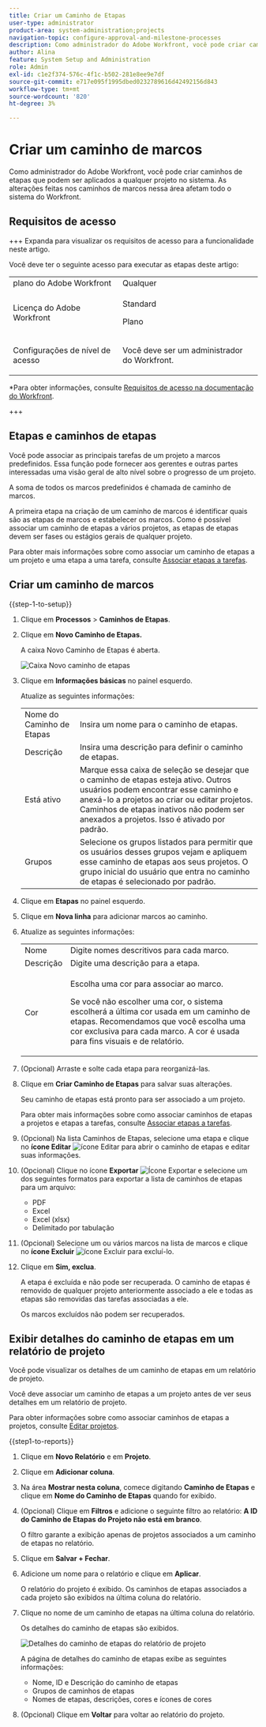```yaml
---
title: Criar um Caminho de Etapas
user-type: administrator
product-area: system-administration;projects
navigation-topic: configure-approval-and-milestone-processes
description: Como administrador do Adobe Workfront, você pode criar caminhos de etapas que podem ser aplicados a qualquer projeto no sistema. As alterações feitas nos caminhos de marcos nessa área afetam todo o sistema do Workfront.
author: Alina
feature: System Setup and Administration
role: Admin
exl-id: c1e2f374-576c-4f1c-b502-281e8ee9e7df
source-git-commit: e717e095f1995dbed0232789616d42492156d843
workflow-type: tm+mt
source-wordcount: '820'
ht-degree: 3%

---
```


# Criar um caminho de marcos

<!--Audited: 07/2024-->

<!--
NOTE: DON'T DELETE, DRAFT OR HIDE THIS ARTICLE. IT IS LINKED TO THE PRODUCT, THROUGH THE CONTEXT SENSITIVE HELP LINKS.
-->

<!--<span class="preview">The highlighted information on this page refers to functionality not yet generally available. It is available only in the Preview environment for all customers. After the monthly releases to Production, the same features are also available in the Production environment for customers who enabled fast releases. </span>   

<span class="preview">For information about fast releases, see [Enable or disable fast releases for your organization](/help/quicksilver/administration-and-setup/set-up-workfront/configure-system-defaults/enable-fast-release-process.md). </span>-->

<!--<div class="preview"> 

The highlighted information on this page refers to functionality not yet generally available. It is available only in the Preview environment for all customers. The same features will also be available in the Production environment for all customers starting with  a week from the Preview release.      

For more information, see [Interface modernization](/help/quicksilver/product-announcements/product-releases/interface-modernization/interface-modernization.md).  

</div> -->

Como administrador do Adobe Workfront, você pode criar caminhos de etapas que podem ser aplicados a qualquer projeto no sistema. As alterações feitas nos caminhos de marcos nessa área afetam todo o sistema do Workfront.

## Requisitos de acesso

+++ Expanda para visualizar os requisitos de acesso para a funcionalidade neste artigo.

Você deve ter o seguinte acesso para executar as etapas deste artigo:

<table style="table-layout:auto"> 
 <col> 
 <col> 
 <tbody> 
  <tr> 
   <td role="rowheader">plano do Adobe Workfront</td> 
   <td>Qualquer</td> 
  </tr> 
  <tr> 
   <td role="rowheader">Licença do Adobe Workfront</td> 
   <td><p>Standard</p>
   <p>Plano</p>
   </td> 
  </tr> 
  <tr> 
   <td role="rowheader">Configurações de nível de acesso</td> 
   <td> <p>Você deve ser um administrador do Workfront.</p></td> 
  </tr> 
 </tbody> 
</table>

*Para obter informações, consulte [Requisitos de acesso na documentação do Workfront](/help/quicksilver/administration-and-setup/add-users/access-levels-and-object-permissions/access-level-requirements-in-documentation.md).

+++

## Etapas e caminhos de etapas

Você pode associar as principais tarefas de um projeto a marcos predefinidos. Essa função pode fornecer aos gerentes e outras partes interessadas uma visão geral de alto nível sobre o progresso de um projeto.

A soma de todos os marcos predefinidos é chamada de caminho de marcos.

A primeira etapa na criação de um caminho de marcos é identificar quais são as etapas de marcos e estabelecer os marcos. Como é possível associar um caminho de etapas a vários projetos, as etapas de etapas devem ser fases ou estágios gerais de qualquer projeto.

Para obter mais informações sobre como associar um caminho de etapas a um projeto e uma etapa a uma tarefa, consulte [Associar etapas a tarefas](../../../manage-work/tasks/manage-tasks/associate-milestones-with-tasks.md).

## Criar um caminho de marcos

{{step-1-to-setup}}

1. Clique em **Processos** > **Caminhos de Etapas**.
1. Clique em **Novo Caminho de Etapas.**

   A caixa Novo Caminho de Etapas é aberta.

   ![Caixa Novo caminho de etapas](assets/new-milestone-path-box.png)

1. Clique em **Informações básicas** no painel esquerdo.

   Atualize as seguintes informações:

   <table style="table-layout:auto">
    <tr>
      <td>Nome do Caminho de Etapas</td>
       <td>Insira um nome para o caminho de etapas.</td>
    </tr>
    <tr>
      <td>Descrição</td>
      <td>Insira uma descrição para definir o caminho de etapas.</td>
    </tr>
    <tr>
       <td>Está ativo</td>
      <td>Marque essa caixa de seleção se desejar que o caminho de etapas esteja ativo. Outros usuários podem encontrar esse caminho e anexá-lo a projetos ao criar ou editar projetos. Caminhos de etapas inativos não podem ser anexados a projetos. Isso é ativado por padrão.</td>
    </tr>
    <tr>
      <td>Grupos</td>
      <td>Selecione os grupos listados para permitir que os usuários desses grupos vejam e apliquem esse caminho de etapas aos seus projetos. O grupo inicial do usuário que entra no caminho de etapas é selecionado por padrão.</td>
    </tr>
   </table>

1. Clique em **Etapas** no painel esquerdo.

1. Clique em **Nova linha** para adicionar marcos ao caminho.
1. Atualize as seguintes informações:

   <table style="table-layout:auto"> 
    <col> 
    <col> 
    <tbody> 
     <tr> 
      <td role="rowheader">Nome</td> 
      <td>Digite nomes descritivos para cada marco.</td> 
     </tr> 
     <tr> 
      <td role="rowheader">Descrição</td> 
      <td>Digite uma descrição para a etapa.</td> 
     </tr> 
     <tr> 
      <td role="rowheader">Cor</td> 
      <td> <p>Escolha uma cor para associar ao marco. </p> <p>Se você não escolher uma cor, o sistema escolherá a última cor usada em um caminho de etapas. Recomendamos que você escolha uma cor exclusiva para cada marco. A cor é usada para fins visuais e de relatório.</p> </td> 
     </tr> 
    </tbody> 
   </table>

1. (Opcional) Arraste e solte cada etapa para reorganizá-las.
1. Clique em **Criar Caminho de Etapas** para salvar suas alterações.

   Seu caminho de etapas está pronto para ser associado a um projeto.

   Para obter mais informações sobre como associar caminhos de etapas a projetos e etapas a tarefas, consulte [Associar etapas a tarefas](../../../manage-work/tasks/manage-tasks/associate-milestones-with-tasks.md).

1. (Opcional) Na lista Caminhos de Etapas, selecione uma etapa e clique no **ícone Editar** ![ícone Editar](assets/edit-icon.png) para abrir o caminho de etapas e editar suas informações.
1. (Opcional) Clique no ícone **Exportar** ![Ícone Exportar](assets/export-icon.png) e selecione um dos seguintes formatos para exportar a lista de caminhos de etapas para um arquivo:

   * PDF
   * Excel
   * Excel (xlsx)
   * Delimitado por tabulação

1. (Opcional) Selecione um ou vários marcos na lista de marcos e clique no **ícone Excluir** ![ícone Excluir](assets/delete-icon.png) para excluí-lo.
1. Clique em **Sim, exclua**.

   A etapa é excluída e não pode ser recuperada. O caminho de etapas é removido de qualquer projeto anteriormente associado a ele e todas as etapas são removidas das tarefas associadas a ele.

   Os marcos excluídos não podem ser recuperados.


## Exibir detalhes do caminho de etapas em um relatório de projeto

Você pode visualizar os detalhes de um caminho de etapas em um relatório de projeto.

Você deve associar um caminho de etapas a um projeto antes de ver seus detalhes em um relatório de projeto.

Para obter informações sobre como associar caminhos de etapas a projetos, consulte [Editar projetos](/help/quicksilver/manage-work/projects/manage-projects/edit-projects.md).

{{step1-to-reports}}

1. Clique em **Novo Relatório** e em **Projeto**.
1. Clique em **Adicionar coluna**.
1. Na área **Mostrar nesta coluna**, comece digitando **Caminho de Etapas** e clique em **Nome do Caminho de Etapas** quando for exibido.
1. (Opcional) Clique em **Filtros** e adicione o seguinte filtro ao relatório: **A ID do Caminho de Etapas do Projeto não está em branco**.

   O filtro garante a exibição apenas de projetos associados a um caminho de etapas no relatório.

1. Clique em **Salvar + Fechar**.
1. Adicione um nome para o relatório e clique em **Aplicar**.

   O relatório do projeto é exibido. Os caminhos de etapas associados a cada projeto são exibidos na última coluna do relatório.
1. Clique no nome de um caminho de etapas na última coluna do relatório.

   Os detalhes do caminho de etapas são exibidos.

   ![Detalhes do caminho de etapas do relatório de projeto](assets/milestone-details-from-project-report.png)

   A página de detalhes do caminho de etapas exibe as seguintes informações:

   * Nome, ID e Descrição do caminho de etapas
   * Grupos de caminhos de etapas
   * Nomes de etapas, descrições, cores e ícones de cores

1. (Opcional) Clique em **Voltar** para voltar ao relatório do projeto.



